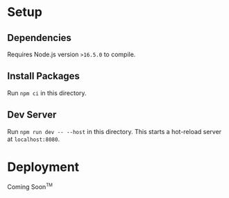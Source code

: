 # Setup


## Dependencies

Requires Node.js version `>16.5.0` to compile.

## Install Packages

Run `npm ci` in this directory.

## Dev Server

Run `npm run dev -- --host` in this directory. This starts a hot-reload server at `localhost:8080`.


# Deployment

Coming Soon<sup><small>TM</small></sup>
